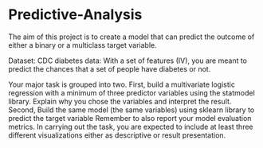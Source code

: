 # Predictive-Analysis
The aim of this project is to create a model that can predict the outcome of either a binary or a multiclass target variable.

Dataset: CDC diabetes data: With a set of features (IV), you are meant to predict the chances that a set of people have diabetes or not.

Your major task is grouped into two. First, build a multivariate logistic regression with a minimum of three predictor variables using the statmodel library. Explain why you chose the variables and interpret the result. Second, Build the same model (the same variables) using sklearn library to predict the target variable Remember to also report your model evaluation metrics. In carrying out the task, you are expected to include at least three different visualizations either as descriptive or result presentation.

